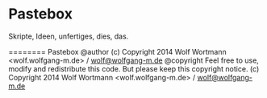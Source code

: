 Pastebox
========
Skripte, Ideen, unfertiges, dies, das.

========
Pastebox
@author (c) Copyright 2014 Wolf Wortmann <wolf.wolfgang-m.de> / <wolf@wolfgang-m.de>
@copyright Feel free to use, modify and redistribute this code. But please keep this copyright notice. (c) Copyright 2014 Wolf Wortmann <wolf.wolfgang-m.de> / <wolf@wolfgang-m.de>
